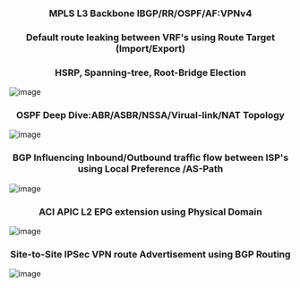 
 <h3 align="center">MPLS L3 Backbone IBGP/RR/OSPF/AF:VPNv4 </h3>
 <h3 align="center"> Default route leaking between VRF's using Route Target (Import/Export)</h3> 
 <h3 align="center">HSRP, Spanning-tree, Root-Bridge Election </h3>

![image](https://github.com/user-attachments/assets/2020731e-8991-4a9c-973e-d54a5a74ae69)

<h3 align="center">OSPF Deep Dive:ABR/ASBR/NSSA/Virual-link/NAT Topology </h3>
 
![image](https://github.com/Dhananetwork/Networking_Projects/assets/159283500/eaad7b01-c9ef-413d-b84c-72401e2ac4d0)

<h3 align="center"> BGP Influencing Inbound/Outbound traffic flow between ISP's using Local Preference /AS-Path </h3>
 
![image](https://github.com/user-attachments/assets/0b777fd9-ec20-4314-a930-1a4fc9d640c2)

<h3 align="center"> ACI APIC L2 EPG extension using Physical Domain </h3>

  ![image](https://github.com/user-attachments/assets/80966a22-0678-4fb0-b6d2-6ddc144c1430)

<h3 align="center">Site-to-Site IPSec VPN route Advertisement using BGP Routing </h3>

![image](https://github.com/user-attachments/assets/d8993eb3-7fc3-4ef2-9ecd-a1cd4c8ae297)





 









